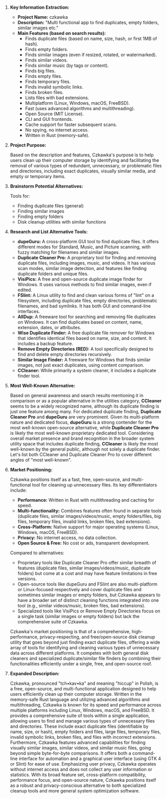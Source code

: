 1.  **Key Information Extraction:**

    *   **Project Name:** czkawka
    *   **Description:** "Multi functional app to find duplicates, empty folders, similar images etc."
    *   **Main Features (based on search results):**
        *   Finds duplicate files (based on name, size, hash, or first 1MB of hash).
        *   Finds empty folders.
        *   Finds similar images (even if resized, rotated, or watermarked).
        *   Finds similar videos.
        *   Finds similar music (by tags or content).
        *   Finds big files.
        *   Finds empty files.
        *   Finds temporary files.
        *   Finds invalid symbolic links.
        *   Finds broken files.
        *   Lists files with bad extensions.
        *   Multiplatform (Linux, Windows, macOS, FreeBSD).
        *   Fast (uses advanced algorithms and multithreading).
        *   Open Source (MIT License).
        *   CLI and GUI frontends.
        *   Cache support for faster subsequent scans.
        *   No spying, no internet access.
        *   Written in Rust (memory-safe).

2.  **Project Purpose:**

    Based on the description and features, Czkawka's purpose is to help users clean up their computer storage by identifying and facilitating the removal of various types of redundant, unnecessary, or problematic files and directories, including exact duplicates, visually similar media, and empty or temporary items.

3.  **Brainstorm Potential Alternatives:**

    Tools for:
    *   Finding duplicate files (general)
    *   Finding similar images
    *   Finding empty folders
    *   Disk cleanup utilities with similar functions

4.  **Research and List Alternative Tools:**

    *   **dupeGuru:** A cross-platform GUI tool to find duplicate files. It offers different modes for Standard, Music, and Picture scanning, with fuzzy matching for filenames and similar images.
    *   **Duplicate Cleaner Pro:** A proprietary tool for finding and removing duplicate files, including images, music, and videos. It has various scan modes, similar image detection, and features like finding duplicate folders and unique files.
    *   **VisiPics:** A free and open-source duplicate image finder for Windows. It uses various methods to find similar images, even if edited.
    *   **FSlint:** A Linux utility to find and clean various forms of "lint" on a filesystem, including duplicate files, empty directories, problematic filenames, and bad symlinks. It has both GUI and command-line interfaces.
    *   **AllDup:** A freeware tool for searching and removing file duplicates on Windows. It can find duplicates based on content, name, extension, dates, or attributes.
    *   **Wise Duplicate Finder:** A free duplicate file remover for Windows that identifies identical files based on name, size, and content. It includes a backup feature.
    *   **Remove Empty Directories (RED):** A tool specifically designed to find and delete empty directories recursively.
    *   **Similar Image Finder:** A freeware for Windows that finds similar images, not just exact duplicates, using content comparison.
    *   **CCleaner:** While primarily a system cleaner, it includes a duplicate finder tool.

5.  **Most Well-Known Alternative:**

    Based on general awareness and search results mentioning it in comparison or as a popular alternative in the utilities category, **CCleaner** seems to be a widely recognized name, although its duplicate finding is just one feature among many. For dedicated duplicate finding, **Duplicate Cleaner Pro** and **dupeGuru** are very prominent. Given its multi-platform nature and dedicated focus, **dupeGuru** is a strong contender for the most well-known open-source alternative, while **Duplicate Cleaner Pro** is likely the most well-known proprietary dedicated tool. Considering overall market presence and brand recognition in the broader system utility space that includes duplicate finding, **CCleaner** is likely the most well-known by the general public, although not solely a duplicate finder. Let's list both CCleaner and Duplicate Cleaner Pro to cover different angles of "most well-known".

6.  **Market Positioning:**

    Czkawka positions itself as a fast, free, open-source, and multi-functional tool for cleaning up unnecessary files. Its key differentiators include:
    *   **Performance:** Written in Rust with multithreading and caching for speed.
    *   **Multi-functionality:** Combines features often found in separate tools (duplicate files, similar images/videos/music, empty folders/files, big files, temporary files, invalid links, broken files, bad extensions).
    *   **Cross-Platform:** Native support for major operating systems (Linux, Windows, macOS, FreeBSD).
    *   **Privacy:** No internet access, no data collection.
    *   **Open Source & Free:** No cost or ads, transparent development.

    Compared to alternatives:
    *   Proprietary tools like Duplicate Cleaner Pro offer similar breadth of features (duplicate files, similar images/videos/music, duplicate folders) but come at a cost and may have feature limitations in free versions.
    *   Open-source tools like dupeGuru and FSlint are also multi-platform or Linux-focused respectively and cover duplicate files and sometimes similar images or empty folders, but Czkawka appears to have a broader set of distinct cleaning functions integrated into one tool (e.g., similar videos/music, broken files, bad extensions).
    *   Specialized tools like VisiPics or Remove Empty Directories focus on a single task (similar images or empty folders) but lack the comprehensive suite of Czkawka.

    Czkawka's market positioning is that of a comprehensive, high-performance, privacy-respecting, and free/open-source disk cleanup utility that goes beyond just finding exact duplicate files, offering a wide array of tools for identifying and cleaning various types of unnecessary data across different platforms. It competes with both general disk cleaners and specialized duplicate/similar file finders by combining their functionalities efficiently under a single, free, and open-source roof.

7.  **Expanded Description:**

    Czkawka, pronounced "tch•kav•ka" and meaning "hiccup" in Polish, is a free, open-source, and multi-functional application designed to help users efficiently clean up their computer storage. Written in the memory-safe Rust language and utilizing advanced algorithms and multithreading, Czkawka is known for its speed and performance across multiple platforms including Linux, Windows, macOS, and FreeBSD. It provides a comprehensive suite of tools within a single application, allowing users to find and manage various types of unnecessary files and directories. These include exact duplicate files (identifiable by name, size, or hash), empty folders and files, large files, temporary files, invalid symbolic links, broken files, and files with incorrect extensions. Furthermore, Czkawka features advanced capabilities for finding visually similar images, similar videos, and similar music files, going beyond simple byte-for-byte comparisons. It offers both a command-line interface for automation and a graphical user interface (using GTK 4 or Slint) for ease of use. Emphasizing user privacy, Czkawka operates without internet access and does not collect any user information or statistics. With its broad feature set, cross-platform compatibility, performance focus, and open-source nature, Czkawka positions itself as a robust and privacy-conscious alternative to both specialized cleanup tools and more general system optimization software.